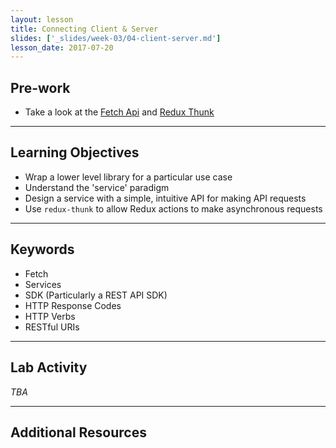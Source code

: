 ```yaml
---
layout: lesson
title: Connecting Client & Server
slides: ['_slides/week-03/04-client-server.md']
lesson_date: 2017-07-20
---
```


## Pre-work

- Take a look at the [Fetch Api](https://developer.mozilla.org/en/docs/Web/API/Fetch_API) and [Redux Thunk](https://github.com/gaearon/redux-thunk)


---

## Learning Objectives

- Wrap a lower level library for a particular use case
- Understand the 'service' paradigm
- Design a service with a simple, intuitive API for making API requests
- Use `redux-thunk` to allow Redux actions to make asynchronous requests

---

## Keywords

- Fetch
- Services
- SDK (Particularly a REST API SDK)
- HTTP Response Codes
- HTTP Verbs
- RESTful URIs

---

## Lab Activity

*TBA*

---

## Additional Resources

